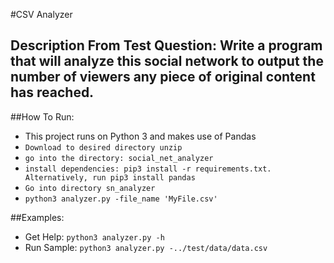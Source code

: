 
#CSV Analyzer

## Description From Test Question: Write a program that will analyze this social network to output the number of viewers any piece of original content has reached. 


##How To Run:
- This project runs on Python 3 and makes use of Pandas
- ``Download to desired directory unzip``
- ``go into the directory: social_net_analyzer``
- ``install dependencies: pip3 install -r requirements.txt. Alternatively, run pip3 install pandas``
- ``Go into directory sn_analyzer``
- ``python3 analyzer.py -file_name 'MyFile.csv'``

##Examples:
- Get Help: ``python3 analyzer.py -h``
- Run Sample: ``python3 analyzer.py -../test/data/data.csv``

